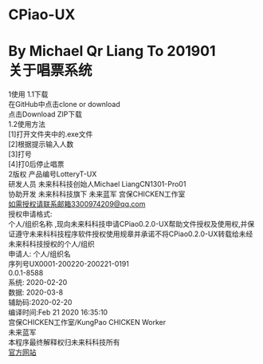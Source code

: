 # CPiao-UX
By Michael Qr Liang
To 201901<br>
关于唱票系统
===========
1使用
1.1下载<br>
在GitHub中点击clone or download<br>   点击Download ZIP下载<br>
1.2使用方法<br>
     [1]打开文件夹中的.exe文件<br>
     [2]根据提示输入人数<br>
     [3]打号<br>
     [4]打0后停止唱票<br>
2版权
产品编号LotteryT-UX<br>
研发人员 未来科科技创始人Michael LiangCN1301-Pro01<br>
协助开发 未来科科技旗下 未来蓝军 宫保CHICKEN工作室<br>
如需授权请联系邮箱3300974209@qq.com<br>
授权申请格式:<br>
个人/组织名称 ,现向未来科科技申请CPiao0.2.0-UX帮助文件授权及使用权,并保证遵守未来科科技程序软件授权使用规章并承诺不将CPiao0.2.0-UX转载给未经未来科科技授权的个人/组织<br>
                                       申请人: 个人/组织名<br>
序列号UX0001-200220-200221-0191<br>
0.0.1-8588<br>
系统: 2020-02-20<br>
数据: 2020-03-8<br>
辅助码:2020-02-20<br>
编译时间:Feb 21 2020 16:35:10<br>
宫保CHICKEN工作室/KungPao CHICKEN Worker<br>
未来蓝军<br>
本程序最终解释权归未来科科技所有<br>
[官方网站](http://kbcpro502.icoc.bz/)
